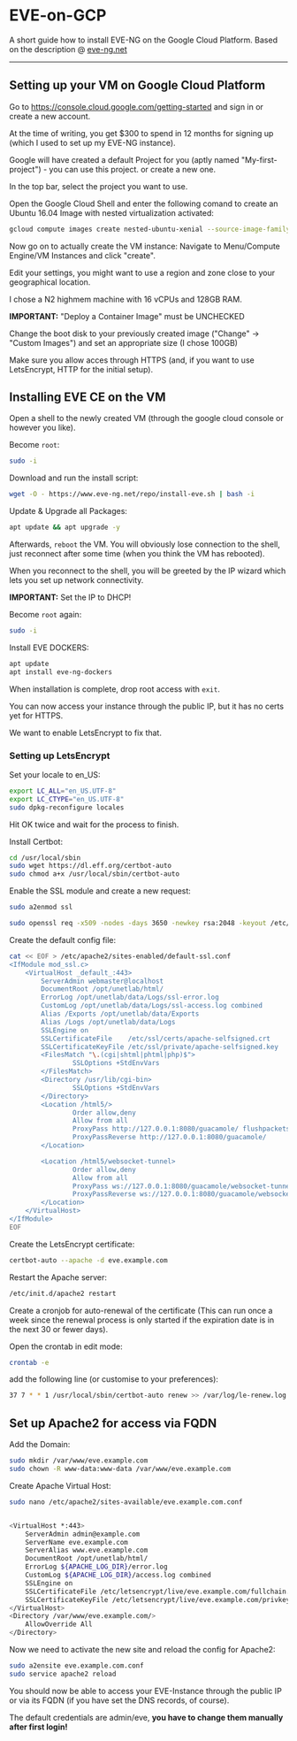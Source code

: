 # EVE-on-GCP

A short guide how to install EVE-NG on the Google Cloud Platform.
Based on the description @ [eve-ng.net](https://www.eve-ng.net/index.php/documentation/installation/google-cloud-install/)

---

## Setting up your VM on Google Cloud Platform

Go to https://console.cloud.google.com/getting-started and sign in or create a new account.

At the time of writing, you get $300 to spend in 12 months for signing up (which I used to set up my EVE-NG instance).

Google will have created a default Project for you (aptly named "My-first-project") - you can use this project. or create a new one.

In the top bar, select the project you want to use.

Open the Google Cloud Shell and enter the following comand to create an Ubuntu 16.04 Image with nested virtualization activated:

```bash
gcloud compute images create nested-ubuntu-xenial --source-image-family=ubuntu-1604-lts --source-image-project=ubuntu-os-cloud --licenses https://www.googleapis.com/compute/v1/projects/vm-options/global/licenses/enable-vmx
```

Now go on to actually create the VM instance: Navigate to Menu/Compute Engine/VM Instances and click "create".

Edit your settings, you might want to use a region and zone close to your geographical location.

I chose a N2 highmem machine with 16 vCPUs and 128GB RAM.

**IMPORTANT:** "Deploy a Container Image" must be UNCHECKED

Change the boot disk to your previously created image ("Change" -> "Custom Images") and set an appropriate size (I chose 100GB)

Make sure you allow acces through HTTPS (and, if you want to use LetsEncrypt, HTTP for the initial setup).

## Installing EVE CE on the VM

Open a shell to the newly created VM (through the google cloud console or however you like).

Become ```root```:

``` bash
sudo -i
```

Download and run the install script:

```bash
wget -O - https://www.eve-ng.net/repo/install-eve.sh | bash -i
```

Update & Upgrade all Packages:

```bash
apt update && apt upgrade -y
```

Afterwards, ```reboot``` the VM. You will obviously lose connection to the shell, just reconnect after some time (when you think the VM has rebooted).

When you reconnect to the shell, you will be greeted by the IP wizard which lets you set up network connectivity.

**IMPORTANT:** Set the IP to DHCP!

Become ```root``` again:

``` bash
sudo -i
```

Install EVE DOCKERS:

```bash
apt update
apt install eve-ng-dockers
```

When installation is complete, drop root access with ```exit```.

You can now access your instance through the public IP, but it has no certs yet for HTTPS.

We want to enable LetsEncrypt to fix that.

### Setting up LetsEncrypt

Set your locale to en_US:

```bash
export LC_ALL="en_US.UTF-8"
export LC_CTYPE="en_US.UTF-8"
sudo dpkg-reconfigure locales
```

Hit OK twice and wait for the process to finish.

Install Certbot:

```bash
cd /usr/local/sbin
sudo wget https://dl.eff.org/certbot-auto
sudo chmod a+x /usr/local/sbin/certbot-auto
```

Enable the SSL module and create a new request:

```bash
sudo a2enmod ssl

sudo openssl req -x509 -nodes -days 3650 -newkey rsa:2048 -keyout /etc/ssl/private/apache-selfsigned.key -out /etc/ssl/certs/apache-selfsigned.crt
```

Create the default config file:

```bash
cat << EOF > /etc/apache2/sites-enabled/default-ssl.conf
<IfModule mod_ssl.c>
    <VirtualHost _default_:443>
        ServerAdmin webmaster@localhost
        DocumentRoot /opt/unetlab/html/
        ErrorLog /opt/unetlab/data/Logs/ssl-error.log
        CustomLog /opt/unetlab/data/Logs/ssl-access.log combined
        Alias /Exports /opt/unetlab/data/Exports
        Alias /Logs /opt/unetlab/data/Logs
        SSLEngine on
        SSLCertificateFile    /etc/ssl/certs/apache-selfsigned.crt
        SSLCertificateKeyFile /etc/ssl/private/apache-selfsigned.key
        <FilesMatch "\.(cgi|shtml|phtml|php)$">
                SSLOptions +StdEnvVars
        </FilesMatch>
        <Directory /usr/lib/cgi-bin>
                SSLOptions +StdEnvVars
        </Directory>
        <Location /html5/>
                Order allow,deny
                Allow from all
                ProxyPass http://127.0.0.1:8080/guacamole/ flushpackets=on
                ProxyPassReverse http://127.0.0.1:8080/guacamole/
        </Location>

        <Location /html5/websocket-tunnel>
                Order allow,deny
                Allow from all
                ProxyPass ws://127.0.0.1:8080/guacamole/websocket-tunnel
                ProxyPassReverse ws://127.0.0.1:8080/guacamole/websocket-tunnel
        </Location>
    </VirtualHost>
</IfModule>
EOF

```

Create the LetsEncrypt certificate:

```bash
certbot-auto --apache -d eve.example.com
```

Restart the Apache server:

``` bash
/etc/init.d/apache2 restart
```

Create a cronjob for auto-renewal of the certificate (This can run once a week since the renewal process is only started if the expiration date is in the next 30 or fewer days).

Open the crontab in edit mode:

```bash
crontab -e
```

add the following line (or customise to your preferences):

```bash
37 7 * * 1 /usr/local/sbin/certbot-auto renew >> /var/log/le-renew.log
```

## Set up Apache2 for access via FQDN

Add the Domain:

```bash
sudo mkdir /var/www/eve.example.com
sudo chown -R www-data:www-data /var/www/eve.example.com
```

Create Apache Virtual Host:

```bash
sudo nano /etc/apache2/sites-available/eve.example.com.conf


<VirtualHost *:443>
    ServerAdmin admin@example.com
    ServerName eve.example.com
    ServerAlias www.eve.example.com
    DocumentRoot /opt/unetlab/html/
    ErrorLog ${APACHE_LOG_DIR}/error.log
    CustomLog ${APACHE_LOG_DIR}/access.log combined
    SSLEngine on
    SSLCertificateFile /etc/letsencrypt/live/eve.example.com/fullchain.pem
    SSLCertificateKeyFile /etc/letsencrypt/live/eve.example.com/privkey.pem
</VirtualHost>
<Directory /var/www/eve.example.com/>
    AllowOverride All
</Directory>


```

Now we need to activate the new site and reload the config for Apache2:

```bash
sudo a2ensite eve.example.com.conf
sudo service apache2 reload
```

You should now be able to access your EVE-Instance through the public IP or via its FQDN (if you have set the DNS records, of course).

The default credentials are admin/eve, **you have to change them manually after first login!**
